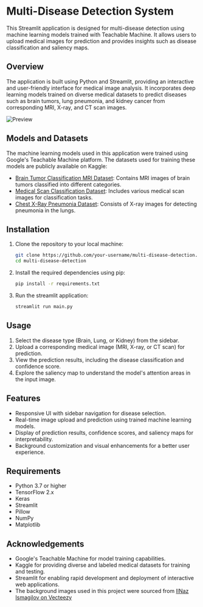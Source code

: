 # Multi-Disease Detection System

This Streamlit application is designed for multi-disease detection using machine learning models trained with Teachable Machine. It allows users to upload medical images for prediction and provides insights such as disease classification and saliency maps.

## Overview

The application is built using Python and Streamlit, providing an interactive and user-friendly interface for medical image analysis. It incorporates deep learning models trained on diverse medical datasets to predict diseases such as brain tumors, lung pneumonia, and kidney cancer from corresponding MRI, X-ray, and CT scan images.

![Preview](https://drive.google.com/uc?export=download&id=153rC-VLJijR8AzyFVu2S2i2-bT__f0ik)

## Models and Datasets

The machine learning models used in this application were trained using Google's Teachable Machine platform. The datasets used for training these models are publicly available on Kaggle:

- [Brain Tumor Classification MRI Dataset](https://www.kaggle.com/datasets/sartajbhuvaji/brain-tumor-classification-mri): Contains MRI images of brain tumors classified into different categories.
- [Medical Scan Classification Dataset](https://www.kaggle.com/datasets/arjunbasandrai/medical-scan-classification-dataset): Includes various medical scan images for classification tasks.
- [Chest X-Ray Pneumonia Dataset](https://www.kaggle.com/datasets/paultimothymooney/chest-xray-pneumonia): Consists of X-ray images for detecting pneumonia in the lungs.

## Installation

1. Clone the repository to your local machine:
   ```bash
   git clone https://github.com/your-username/multi-disease-detection.git
   cd multi-disease-detection
2. Install the required dependencies using pip:
   ```bash
   pip install -r requirements.txt
3. Run the streamlit application:
   ```bash
   streamlit run main.py

## Usage

1. Select the disease type (Brain, Lung, or Kidney) from the sidebar.
2. Upload a corresponding medical image (MRI, X-ray, or CT scan) for prediction.
3. View the prediction results, including the disease classification and confidence score.
4. Explore the saliency map to understand the model's attention areas in the input image.

## Features

- Responsive UI with sidebar navigation for disease selection.
- Real-time image upload and prediction using trained machine learning models.
- Display of prediction results, confidence scores, and saliency maps for interpretability.
- Background customization and visual enhancements for a better user experience.

## Requirements

- Python 3.7 or higher
- TensorFlow 2.x
- Keras
- Streamlit
- Pillow
- NumPy
- Matplotlib

## Acknowledgements

- Google's Teachable Machine for model training capabilities.
- Kaggle for providing diverse and labeled medical datasets for training and testing.
- Streamlit for enabling rapid development and deployment of interactive web applications.
- The background images used in this project were sourced from [IlNaz Ismagilov on Vecteezy](https://www.vecteezy.com/members/ilnaz-ismagilov-201529069)





